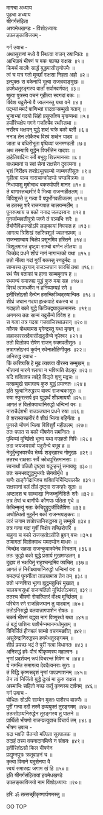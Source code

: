 मागचा अध्याय  
पुढचा अध्याय  
श्रीगर्गसंहिता  
अश्वमेधखण्डः - विंशोऽध्यायः  
उपलङ्काविजयम् -  
  
गर्ग उवाच -  
अथासुराणां मध्ये वै स्थित्वा राजन् रुषान्वितः ॥  
आभिप्रायं भीषणं च बकः पप्रच्छ राक्षसः ॥१॥  
किमर्थं यादवैः सार्द्धं युद्धमासीत्तृणोपमैः ॥  
त्वं च यत्र गतो मूर्च्छां राक्षसा निहता अहो ॥२॥  
इत्युक्तः स बकेनापि भूत्वा राजन्नवाङ्मुखः ॥  
हयमेधतुरङ्गस्य वार्तां सर्वामवर्णयत् ॥३॥  
श्रुत्वा पुत्रस्य वचनं गृहीत्वा स्वगदां बकः ॥  
विवेश यदुसैन्ये वै ज्वलनस्तु यथा वने ॥४॥  
पद्‌भ्यां ममर्द पाणिभ्यां यादवान्सम्मुखे गतान् ॥  
भुजाभ्यां गदयो सिंहो प्रसुप्ताँश्च मृगान्यथा ॥५॥  
हयाँश्चिक्षेप गगने गजाँश्चैव रथाँस्तथा ॥  
नराँश्च भक्षयन् युद्धे शब्दं चक्रे बको बली ॥६॥  
ननाद तेन लोकैश्च विश्वं शब्देन यादव ॥  
जाता च बधिरीभूता पृथिव्यां जनमण्डली ॥७॥  
अथ तस्यापि युद्धेन विपरीतेन यादवाः ॥  
हाहेतिवादिनः सर्वे बभूवुः खिन्नमानसाः ॥८॥  
बाध्यमानां च स्वां सेनां राक्षसेन दुरात्मना ॥  
भृशं निरीक्ष्य तप्तोऽभूत्साम्बो जाम्बवतीसुतः ॥९॥  
गृहीत्वा पञ्च नाराचान्कोदण्डे चण्डविक्रमः ॥  
निधायाशु मुमोचाथ बकस्योपरि मानद ॥१०॥  
ते बाणास्तच्छरीरं वै भित्वा राजन्महीतलम् ॥  
विविशुस्ते तु गत्वा वै पपुर्भोगवतीजलम् ॥११॥  
स हतस्तु शरै राजन्पपात चालयन्महीम् ॥  
पुनरुत्थाय च बको ननाद जलदस्वनः ॥१२॥  
पुनर्जाम्बवतीपुत्रो जघ्ने तं पञ्चभिः शरैः ॥  
तैर्बाणैर्विभ्रमन्सोऽपि लङ्कायां निपपात ह ॥१३॥  
आगत्य त्रिशिखं रक्षस्त्रिशूलं ज्वलनप्रभम् ॥  
राजन्साम्बाय चिक्षेप प्रसूनमिव हस्तिने ॥१४॥  
त्रिशूलमागतं दृष्ट्वा साम्बो बाणेन लीलया ॥  
चिच्छेद प्रधने शीघ्रं नागं नागान्तको यथा ॥१५॥  
ततो नीत्वा गदां गुर्वीं बकस्तु रणदुर्मदः ॥  
साम्बस्य तुरगान्‌ राजञ्जघान सारथिं तथा ॥१६॥  
रथं चैव पताकां च हत्वा साम्बमुवाच ह ॥  
रथमन्यं समारुह्य युद्धं कुरु मया सह ॥१७॥  
विरथं त्वामधर्मेण न हनिष्याम्यहं रणे ॥  
इतीरितोऽसौ दैत्येन हसन्किञ्चिद्‌रुषान्वितः ॥१८॥  
शीघ्रं जघान गदया हृत्कपाटे बकस्य च ॥  
गदाहतो बको युद्धे किञ्चिद्व्याकुलमानसः ॥१९॥  
अगणय्य ततः साम्बं यदुसैन्ये विवेश ह ॥  
स गत्वा तत्र गदया गजवाजिरथान्नरान् ॥२०॥  
कौणपः पोथयामस मृगेन्द्रस्तु यथा मृगान् ॥  
हाहाकारस्तदैवासीद्यदुसैन्ये नृपेश्वर ॥२१॥  
ततो विलोक्य रोषेण राजन् रुक्मवतीसुतः ॥  
तत्रागतोऽभयं कुर्वन्‌ रथेनाक्षौहिणीयुतः ॥२२॥  
अनिरुद्ध उवाच -  
किं करिष्यसि हे मूढ त्यक्त्वा वीरस्य सम्मुखम् ॥  
भीतानां मारणे श्लाघा न भविष्यति तेऽसुर ॥२३॥  
यदि शक्तिश्च त्वद्देहे विद्यते शृणु मद्वचः ॥  
मत्सम्मुखे समागत्य कुरु युद्धं प्रयत्नतः ॥२४॥  
इति श्रुत्वानिरुद्धस्य वाक्यं राजन्बकासुरः ॥  
रुषा स्फुरत्सर्प इव युद्धार्थं शीघ्रमाययौ ॥२५॥  
आगतं तं विलोक्याथानिरुद्धो धन्विनां वरः ॥  
नाराचैर्दशभी राजञ्जघान प्रधने रुषा ॥२६॥  
ते शरास्तच्छरीरं वै शीघ्रं भित्वा बहिर्गताः ॥  
पुनस्ते भीषणं भित्वा विविशुर्वै महीतलम् ॥२७॥  
ततः पपात स बको भीषणेन समन्वितः ॥  
पृथिव्यां मूर्च्छितो भूत्वा यथा वज्रहतो गिरिः ॥२८॥  
तदा जयजयरावो यदुसैन्ये बभूव ह ॥  
नेदुर्दुन्दुभयश्चैव भेर्य्यः शङ्खाश्च गोमुखाः ॥२९॥  
ततश्च राक्षसाः सर्वे क्रोधपूरितमानसाः ॥  
स्वनाथौ पतितौ दृष्ट्वा यदून्हन्तुं समाययुः ॥३०॥  
ततः समभवद्युद्धमुभयोः सेनयोर्मृधे ॥  
बाणैः खड्गैर्गदाभिश्च शक्तिभिर्भिन्दिपालकैः ॥३१॥  
राक्षसानां बलं तीव्रं दृष्ट्वा राजन्हरेः सुताः ॥  
अष्टादश च साम्बाद्या निजघ्नुर्निशितैः शरैः ॥३२॥  
तत्र तेषां च बाणौघैः कौणपाः पतिता मृधे ॥  
केचिन्मृत्युं गताः केचिद्दुद्रुवुर्जीवितैषिणः ॥३३॥  
अथोत्थितो मुहूर्तेन बको राजन्भयङ्करः ॥  
त्वरं जगाम शत्रोश्चानिरुद्धस्य तु सम्मुखे ॥३४॥  
तत्र गत्वा गदां गुर्वीं चिक्षेप तच्छिरोपरि ॥  
बाहुना च बको राजन्हतोऽसीति ब्रुवन् वचः ॥३५॥  
तामागतां विलोक्याथ यमदण्डेन माधवः ॥  
चिच्छेद सहसा राजन्कुवाक्येनेव मित्रताम् ॥३६॥  
ततः क्रुद्धो बको युद्धे प्रसार्य मुखमण्डलम् ॥  
दुद्राव तं भक्षयितुं राहुश्चन्द्रमिव क्वचित् ॥३७॥  
आगतं तं निरीक्ष्याथानिरुद्धो धन्विनां वरः ॥  
यमदण्डं पुनर्नीत्वा ताडयामास तेन तम् ॥३८॥  
ततो भग्नशिरा भूत्वा ह्युद्वमन्रुधिरं मुखात् ॥  
चालयन्वसुधां राजन्पतितो मूर्च्छितोऽभवत् ॥३९॥  
ततश्च भीषणो रोषात्पितरं वीक्ष्य मूर्च्छितम् ॥  
परिघेण रणे राजन्निजघान तु यादवान् ॥४०॥  
ततोऽनिरुद्धो बलवान्नागपाशेन रोषतः ॥  
चकर्ष भीषणं बद्ध्वा नागं विष्णुरथो यथा ॥४१॥  
तं बद्धं पाशिनः पाशैर्भग्नमानमधोमुखम् ॥  
विनिर्जितं हीनबलं साम्बो वचनमब्रवीत् ॥४२॥  
असुरेन्द्रानिरुद्धस्य हयमेधतुरङ्गमम् ॥  
शीघ्रं प्रयच्छ भद्रं ते पुरीं गत्वा विधानतः ॥४३॥  
अनिरुद्धं हरेः पौत्रं श्रीकृष्णस्य महात्मनः ॥  
नॄणां प्रदर्शयन् रूपं विचरन्तं मिषेण च ॥४४॥  
यं नमन्ति समागत्य देवदैत्यनराः सुराः ॥  
तं विद्धि कृष्णसदृशं नॄणां पापप्रणाशनम् ॥४५॥  
तेन त्वं निर्जितो युद्धे दुःखं मा कुरु राक्षस ॥  
अस्माभिः सहितो गच्छ कर्तुं कृष्णस्य दर्शनम् ॥४६॥  
गर्ग उवाच -  
बोधितः सोऽपि साम्बेन मुक्तः पाशैश्च वारुणैः ॥  
पुरीं गत्वा ददौ तस्मै द्रव्ययुक्तं तुरङ्गमम् ॥४७॥  
ततःसोऽप्यनिरुद्धेन तुरङ्गस्य तु पालने ॥  
प्रार्थितो भीषणो राजन्प्रत्युवाच विचार्य तम् ॥४८॥  
भीषण उवाच -  
यदा भवति चैतन्यो मत्पिता सुरपालक ॥  
तदाहं तस्य वचनादागमिष्ये न संशयः ॥४९॥  
इतीरितोऽसौ किल भीषणेन  
     प्रद्युम्नपुत्रः क्रतुवाहनं च ॥  
कृत्वा विमाने यदुसेनया वै  
     स्वयं समारुह्य जगाम खं हि ॥५०॥  
इति श्रीगर्गसंहितायां हयमेधखण्डे  
उपलङ्काविजयो नाम विंशोऽध्यायः ॥२०॥  
  
हरिः ॐ तत्सच्छ्रीकृष्णार्पणमस्तु ॥  
  
GO TOP
